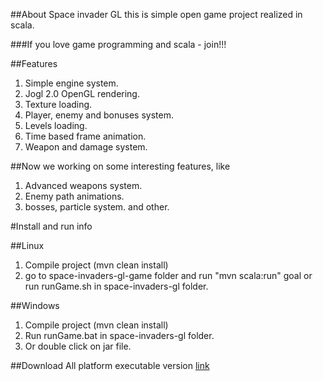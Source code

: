 ##About
Space invader GL this is simple open game project realized in scala. 

###If you love game programming and scala - join!!!

##Features
1. Simple engine system. 
2. Jogl 2.0 OpenGL rendering. 
3. Texture loading.
4. Player, enemy and bonuses system.
5. Levels loading.
6. Time based frame animation.
7. Weapon and damage system.

##Now we working on some interesting features, like
1. Advanced weapons system.
2. Enemy path animations.
3. bosses, particle system. 
and other.

#Install and run info

##Linux
1. Compile project (mvn clean install)
2. go to space-invaders-gl-game folder and run "mvn scala:run" goal or run runGame.sh in space-invaders-gl folder.

##Windows
1. Compile project (mvn clean install)
2. Run runGame.bat in space-invaders-gl folder.
3. Or double click on jar file.

##Download
All platform executable version [link](https://github.com/downloads/xaoc3dgraph/space-invaders-gl/game.tar.gz)

